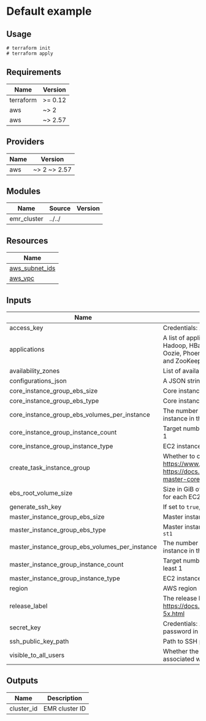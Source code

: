 # Default example

## Usage

```
# terraform init
# terraform apply
```

<!-- BEGINNING OF PRE-COMMIT-TERRAFORM DOCS HOOK -->
## Requirements

| Name | Version |
|------|---------|
| terraform | >= 0.12 |
| aws | ~> 2 |
| aws | ~> 2.57 |

## Providers

| Name | Version |
|------|---------|
| aws | ~> 2 ~> 2.57 |

## Modules

| Name | Source | Version |
|------|--------|---------|
| emr_cluster | ../../ |  |

## Resources

| Name |
|------|
| [aws_subnet_ids](https://registry.terraform.io/providers/hashicorp/aws/latest/docs/data-sources/subnet_ids) |
| [aws_vpc](https://registry.terraform.io/providers/hashicorp/aws/latest/docs/data-sources/vpc) |

## Inputs

| Name | Description | Type | Default | Required |
|------|-------------|------|---------|:--------:|
| access\_key | Credentials: AWS access key. | `string` | n/a | yes |
| applications | A list of applications for the cluster. Valid values are: Flink, Ganglia, Hadoop, HBase, HCatalog, Hive, Hue, JupyterHub, Livy, Mahout, MXNet, Oozie, Phoenix, Pig, Presto, Spark, Sqoop, TensorFlow, Tez, Zeppelin, and ZooKeeper (as of EMR 5.25.0). Case insensitive | `list(string)` | n/a | yes |
| availability\_zones | List of availability zones | `list(string)` | n/a | yes |
| configurations\_json | A JSON string for supplying list of configurations for the EMR cluster | `string` | `""` | no |
| core\_instance\_group\_ebs\_size | Core instances volume size, in gibibytes (GiB) | `number` | n/a | yes |
| core\_instance\_group\_ebs\_type | Core instances volume type. Valid options are `gp2`, `io1`, `standard` and `st1` | `string` | n/a | yes |
| core\_instance\_group\_ebs\_volumes\_per\_instance | The number of EBS volumes with this configuration to attach to each EC2 instance in the Core instance group | `number` | n/a | yes |
| core\_instance\_group\_instance\_count | Target number of instances for the Core instance group. Must be at least 1 | `number` | n/a | yes |
| core\_instance\_group\_instance\_type | EC2 instance type for all instances in the Core instance group | `string` | n/a | yes |
| create\_task\_instance\_group | Whether to create an instance group for Task nodes. For more info: https://www.terraform.io/docs/providers/aws/r/emr_instance_group.html, https://docs.aws.amazon.com/emr/latest/ManagementGuide/emr-master-core-task-nodes.html | `bool` | n/a | yes |
| ebs\_root\_volume\_size | Size in GiB of the EBS root device volume of the Linux AMI that is used for each EC2 instance. Available in Amazon EMR version 4.x and later | `number` | n/a | yes |
| generate\_ssh\_key | If set to `true`, new SSH key pair will be created | `bool` | n/a | yes |
| master\_instance\_group\_ebs\_size | Master instances volume size, in gibibytes (GiB) | `number` | n/a | yes |
| master\_instance\_group\_ebs\_type | Master instances volume type. Valid options are `gp2`, `io1`, `standard` and `st1` | `string` | n/a | yes |
| master\_instance\_group\_ebs\_volumes\_per\_instance | The number of EBS volumes with this configuration to attach to each EC2 instance in the Master instance group | `number` | n/a | yes |
| master\_instance\_group\_instance\_count | Target number of instances for the Master instance group. Must be at least 1 | `number` | n/a | yes |
| master\_instance\_group\_instance\_type | EC2 instance type for all instances in the Master instance group | `string` | n/a | yes |
| region | AWS region | `string` | n/a | yes |
| release\_label | The release label for the Amazon EMR release. https://docs.aws.amazon.com/emr/latest/ReleaseGuide/emr-release-5x.html | `string` | n/a | yes |
| secret\_key | Credentials: AWS secret key. Pass this as a variable, never write password in the code. | `string` | n/a | yes |
| ssh\_public\_key\_path | Path to SSH public key directory (e.g. `/secrets`) | `string` | n/a | yes |
| visible\_to\_all\_users | Whether the job flow is visible to all IAM users of the AWS account associated with the job flow | `bool` | n/a | yes |

## Outputs

| Name | Description |
|------|-------------|
| cluster\_id | EMR cluster ID |
<!-- END OF PRE-COMMIT-TERRAFORM DOCS HOOK -->
